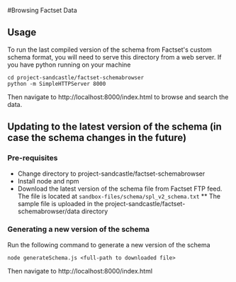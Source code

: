 #Browsing Factset Data

## Usage
To run the last compiled version of the schema from Factset's custom schema format, you will need to serve this directory from a web server.
If you have python running on your machine

```
cd project-sandcastle/factset-schemabrowser
python -m SimpleHTTPServer 8000
```

Then navigate to http://localhost:8000/index.html to browse and search the data.

## Updating to the latest version of the schema (in case the schema changes in the future)


### Pre-requisites 
* Change directory to project-sandcastle/factset-schemabrowser
* Install node and npm
* Download the latest version of the schema file from Factset FTP feed. The file is located at `sandbox-files/schema/spl_v2_schema.txt`
** The sample file is uploaded in the project-sandcastle/factset-schemabrowser/data directory

### Generating a new version of the schema
Run the following command to generate a new version of the schema
```
node generateSchema.js <full-path to downloaded file>
```

Then navigate to http://localhost:8000/index.html
